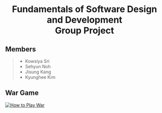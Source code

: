 <div style="text-align: center">
<h1> Fundamentals of Software Design and Development<br> Group Project </h1>
</div>

## Members
> - Kowsiya Sri
> - Sehyun Noh
> - Jisung Kang
> - Kyunghee Kim

## War Game
[![How to Play War](http://img.youtube.com/vi/23QQ1Hz2-jY/0.jpg)](http://www.youtube.com/watch?v=23QQ1Hz2-jY "How to Play War")
